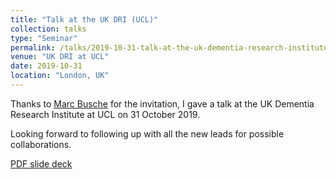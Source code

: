 ```yaml
---
title: "Talk at the UK DRI (UCL)"
collection: talks
type: "Seminar"
permalink: /talks/2019-10-31-talk-at-the-uk-dementia-research-institute-ucl
venue: "UK DRI at UCL"
date: 2019-10-31
location: "London, UK"
---
```


Thanks to [Marc Busche](https://buschelab.com/) for the invitation, I gave a talk at the UK Dementia Research Institute at UCL on 31 October 2019.

Looking forward to following up with all the new leads for possible collaborations.

[PDF slide deck](20191031-UKDRI-D3PM_For_Trials.pdf)
